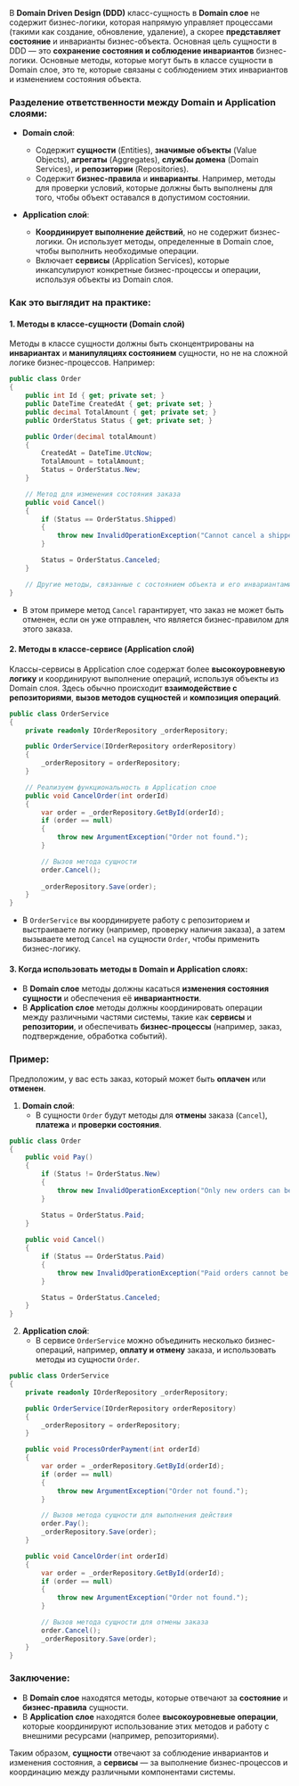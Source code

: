 В **Domain Driven Design (DDD)** класс-сущность в **Domain слое** не содержит бизнес-логики, которая напрямую управляет процессами (такими как создание, обновление, удаление), а скорее **представляет состояние** и инварианты бизнес-объекта. Основная цель сущности в DDD — это **сохранение состояния и соблюдение инвариантов** бизнес-логики. Основные методы, которые могут быть в классе сущности в Domain слое, это те, которые связаны с соблюдением этих инвариантов и изменением состояния объекта.

### Разделение ответственности между Domain и Application слоями:

- **Domain слой**:
    
    - Содержит **сущности** (Entities), **значимые объекты** (Value Objects), **агрегаты** (Aggregates), **службы домена** (Domain Services), и **репозитории** (Repositories).
    - Содержит **бизнес-правила** и **инварианты**. Например, методы для проверки условий, которые должны быть выполнены для того, чтобы объект оставался в допустимом состоянии.
- **Application слой**:
    
    - **Координирует выполнение действий**, но не содержит бизнес-логики. Он использует методы, определенные в Domain слое, чтобы выполнить необходимые операции.
    - Включает **сервисы** (Application Services), которые инкапсулируют конкретные бизнес-процессы и операции, используя объекты из Domain слоя.

### Как это выглядит на практике:

#### 1. **Методы в классе-сущности (Domain слой)**

Методы в классе сущности должны быть сконцентрированы на **инвариантах** и **манипуляциях состоянием** сущности, но не на сложной логике бизнес-процессов. Например:

```csharp
public class Order
{
    public int Id { get; private set; }
    public DateTime CreatedAt { get; private set; }
    public decimal TotalAmount { get; private set; }
    public OrderStatus Status { get; private set; }

    public Order(decimal totalAmount)
    {
        CreatedAt = DateTime.UtcNow;
        TotalAmount = totalAmount;
        Status = OrderStatus.New;
    }

    // Метод для изменения состояния заказа
    public void Cancel()
    {
        if (Status == OrderStatus.Shipped)
        {
            throw new InvalidOperationException("Cannot cancel a shipped order.");
        }

        Status = OrderStatus.Canceled;
    }

    // Другие методы, связанные с состоянием объекта и его инвариантами
}
```

- В этом примере метод `Cancel` гарантирует, что заказ не может быть отменен, если он уже отправлен, что является бизнес-правилом для этого заказа.

#### 2. **Методы в классе-сервисе (Application слой)**

Классы-сервисы в Application слое содержат более **высокоуровневую логику** и координируют выполнение операций, используя объекты из Domain слоя. Здесь обычно происходит **взаимодействие с репозиториями**, **вызов методов сущностей** и **композиция операций**.

```csharp
public class OrderService
{
    private readonly IOrderRepository _orderRepository;

    public OrderService(IOrderRepository orderRepository)
    {
        _orderRepository = orderRepository;
    }

    // Реализуем функциональность в Application слое
    public void CancelOrder(int orderId)
    {
        var order = _orderRepository.GetById(orderId);
        if (order == null)
        {
            throw new ArgumentException("Order not found.");
        }

        // Вызов метода сущности
        order.Cancel();
        
        _orderRepository.Save(order);
    }
}
```

- В `OrderService` вы координируете работу с репозиторием и выстраиваете логику (например, проверку наличия заказа), а затем вызываете метод `Cancel` на сущности `Order`, чтобы применить бизнес-логику.

#### 3. **Когда использовать методы в Domain и Application слоях:**

- В **Domain слое** методы должны касаться **изменения состояния сущности** и обеспечения её **инвариантности**.
- В **Application слое** методы должны координировать операции между различными частями системы, такие как **сервисы** и **репозитории**, и обеспечивать **бизнес-процессы** (например, заказ, подтверждение, обработка событий).

### Пример:

Предположим, у вас есть заказ, который может быть **оплачен** или **отменен**.

1. **Domain слой**:
    - В сущности `Order` будут методы для **отмены** заказа (`Cancel`), **платежа** и **проверки состояния**.

```csharp
public class Order
{
    public void Pay()
    {
        if (Status != OrderStatus.New)
        {
            throw new InvalidOperationException("Only new orders can be paid.");
        }

        Status = OrderStatus.Paid;
    }
    
    public void Cancel()
    {
        if (Status == OrderStatus.Paid)
        {
            throw new InvalidOperationException("Paid orders cannot be canceled.");
        }

        Status = OrderStatus.Canceled;
    }
}
```

2. **Application слой**:
    - В сервисе `OrderService` можно объединить несколько бизнес-операций, например, **оплату и отмену** заказа, и использовать методы из сущности `Order`.

```csharp
public class OrderService
{
    private readonly IOrderRepository _orderRepository;

    public OrderService(IOrderRepository orderRepository)
    {
        _orderRepository = orderRepository;
    }

    public void ProcessOrderPayment(int orderId)
    {
        var order = _orderRepository.GetById(orderId);
        if (order == null)
        {
            throw new ArgumentException("Order not found.");
        }

        // Вызов метода сущности для выполнения действия
        order.Pay();
        _orderRepository.Save(order);
    }

    public void CancelOrder(int orderId)
    {
        var order = _orderRepository.GetById(orderId);
        if (order == null)
        {
            throw new ArgumentException("Order not found.");
        }

        // Вызов метода сущности для отмены заказа
        order.Cancel();
        _orderRepository.Save(order);
    }
}
```

### Заключение:

- В **Domain слое** находятся методы, которые отвечают за **состояние** и **бизнес-правила** сущности.
- В **Application слое** находятся более **высокоуровневые операции**, которые координируют использование этих методов и работу с внешними ресурсами (например, репозиториями).

Таким образом, **сущности** отвечают за соблюдение инвариантов и изменения состояния, а **сервисы** — за выполнение бизнес-процессов и координацию между различными компонентами системы.